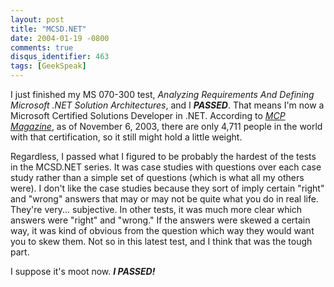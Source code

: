 ```yaml
---
layout: post
title: "MCSD.NET"
date: 2004-01-19 -0800
comments: true
disqus_identifier: 463
tags: [GeekSpeak]
---
```

I just finished my MS 070-300 test, *Analyzing Requirements And Defining
Microsoft .NET Solution Architectures*, and I ***PASSED***. That means
I'm now a Microsoft Certified Solutions Developer in .NET. According to
[*MCP Magazine*](http://www.mcpmag.com/), as of November 6, 2003, there
are only 4,711 people in the world with that certification, so it still
might hold a little weight.
 
 Regardless, I passed what I figured to be probably the hardest of the
tests in the MCSD.NET series. It was case studies with questions over
each case study rather than a simple set of questions (which is what all
my others were). I don't like the case studies because they sort of
imply certain "right" and "wrong" answers that may or may not be quite
what you do in real life. They're very... subjective. In other tests, it
was much more clear which answers were "right" and "wrong." If the
answers were skewed a certain way, it was kind of obvious from the
question which way they would want you to skew them. Not so in this
latest test, and I think that was the tough part.
 
 I suppose it's moot now. ***I PASSED!***
